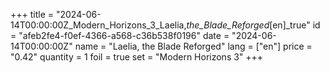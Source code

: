 +++
title = "2024-06-14T00:00:00Z_Modern_Horizons_3_Laelia,_the_Blade_Reforged_[en]_true"
id = "afeb2fe4-f0ef-4366-a568-c36b538f0196"
date = "2024-06-14T00:00:00Z"
name = "Laelia, the Blade Reforged"
lang = ["en"]
price = "0.42"
quantity = 1
foil = true
set = "Modern Horizons 3"
+++
